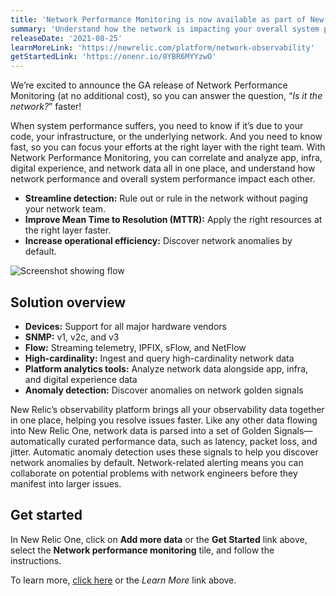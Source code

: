 ```yaml
---
title: 'Network Performance Monitoring is now available as part of New Relic One'
summary: 'Understand how the network is impacting your overall system performance'
releaseDate: '2021-08-25'
learnMoreLink: 'https://newrelic.com/platform/network-observability'
getStartedLink: 'https://onenr.io/0YBR6MYYzwO'
---
```

We’re excited to announce the GA release of Network Performance Monitoring (at no additional cost), so you can answer the question, “_Is it the network?_” faster!

When system performance suffers, you need to know if it’s due to your code, your infrastructure, or the underlying network. And you need to know fast, so you can focus your efforts at the right layer with the right team. With Network Performance Monitoring, you can correlate and analyze app, infra, digital experience, and network data all in one place, and understand how network performance and overall system performance impact each other.

* **Streamline detection:** Rule out or rule in the network without paging your network team.
* **Improve Mean Time to Resolution (MTTR):** Apply the right resources at the right layer faster.
* **Increase operational efficiency:** Discover network anomalies by default.

![Screenshot showing flow](./images/flow-ui.jpg "Screenshot showing flow")

## Solution overview

* **Devices:** Support for all major hardware vendors
* **SNMP:** v1, v2c, and v3
* **Flow:** Streaming telemetry, IPFIX, sFlow, and NetFlow
* **High-cardinality:** Ingest and query high-cardinality network data
* **Platform analytics tools:** Analyze network data alongside app, infra, and digital experience data
* **Anomaly detection:** Discover anomalies on network golden signals

New Relic’s observability platform brings all your observability data together in one place, helping you resolve issues faster. Like any other data flowing into New Relic One, network data is parsed into a set of Golden Signals—automatically curated performance data, such as latency, packet loss, and jitter. Automatic anomaly detection uses these signals to help you discover network anomalies by default. Network-related alerting means you can collaborate on potential problems with network engineers before they manifest into larger issues.

## Get started
In New Relic One, click on **Add more data** or the **Get Started** link above, select the **Network performance monitoring** tile, and follow the instructions. 

To learn more, [click here](https://newrelic.com/platform/network-observability) or the *Learn More* link above. 
